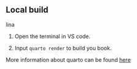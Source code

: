 ## Local build
lina
1. Open the terminal in VS code.

2. Input `quarto render` to build you book.

More information about quarto can be found [here](https://quarto.org/docs/get-started/)

